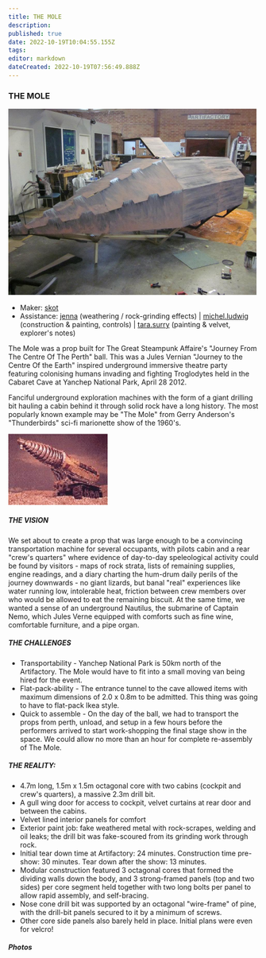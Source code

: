 ```yaml
---
title: THE MOLE
description: 
published: true
date: 2022-10-19T10:04:55.155Z
tags: 
editor: markdown
dateCreated: 2022-10-19T07:56:49.888Z
---
```


### THE MOLE

<img src="/projects/themole_construction.jpg" class="align-right" width="500" />

-   Maker: [skot](/user/skot)
-   Assistance: [jenna](/user/jenna) (weathering / rock-grinding effects) \| [michel.ludwig](/user/michel.ludwig) (construction & painting, controls) \| [tara.surry](/user/tara.surry) (painting & velvet, explorer's notes)

The Mole was a prop built for The Great Steampunk Affaire's "Journey From The Centre Of The Perth" ball. This was a Jules Vernian "Journey to the Centre Of the Earth" inspired underground immersive theatre party featuring colonising humans invading and fighting Troglodytes held in the Cabaret Cave at Yanchep National Park, April 28 2012.

Fanciful underground exploration machines with the form of a giant drilling bit hauling a cabin behind it through solid rock have a long history. The most popularly known example may be "The Mole" from Gerry Anderson's "Thunderbirds" sci-fi marionette show of the 1960's.

<img src="/projects/tb-mole.jpg" width="200" />

##### THE VISION

We set about to create a prop that was large enough to be a convincing transportation machine for several occupants, with pilots cabin and a rear "crew's quarters" where evidence of day-to-day speleological activity could be found by visitors - maps of rock strata, lists of remaining supplies, engine readings, and a diary charting the hum-drum daily perils of the journey downwards - no giant lizards, but banal "real" experiences like water running low, intolerable heat, friction between crew members over who would be allowed to eat the remaining biscuit. At the same time, we wanted a sense of an underground Nautilus, the submarine of Captain Nemo, which Jules Verne equipped with comforts such as fine wine, comfortable furniture, and a pipe organ.

##### THE CHALLENGES

-   Transportability - Yanchep National Park is 50km north of the Artifactory. The Mole would have to fit into a small moving van being hired for the event.
-   Flat-pack-ability - The entrance tunnel to the cave allowed items with maximum dimensions of 2.0 x 0.8m to be admitted. This thing was going to have to flat-pack Ikea style.
-   Quick to assemble - On the day of the ball, we had to transport the props from perth, unload, and setup in a few hours before the performers arrived to start work-shopping the final stage show in the space. We could allow no more than an hour for complete re-assembly of The Mole.

##### THE REALITY:

-   4.7m long, 1.5m x 1.5m octagonal core with two cabins (cockpit and crew's quarters), a massive 2.3m drill bit.
-   A gull wing door for access to cockpit, velvet curtains at rear door and between the cabins.
-   Velvet lined interior panels for comfort
-   Exterior paint job: fake weathered metal with rock-scrapes, welding and oil leaks; the drill bit was fake-scoured from its grinding work through rock.
-   Initial tear down time at Artifactory: 24 minutes. Construction time pre-show: 30 minutes. Tear down after the show: 13 minutes.
-   Modular construction featured 3 octagonal cores that formed the dividing walls down the body, and 3 strong-framed panels (top and two sides) per core segment held together with two long bolts per panel to allow rapid assembly, and self-bracing.
-   Nose cone drill bit was supported by an octagonal "wire-frame" of pine, with the drill-bit panels secured to it by a minimum of screws.
-   Other core side panels also barely held in place. Initial plans were even for velcro!

##### Photos
